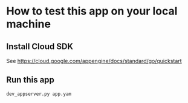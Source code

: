 # How to test this app on your local machine

## Install Cloud SDK

See https://cloud.google.com/appengine/docs/standard/go/quickstart

## Run this app

```shell
dev_appserver.py app.yam
```
